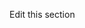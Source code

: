<p>Edit this section
  <a href="https://github.com/orbotix/DeveloperDocumentation/edit/10-rework-partial-structure/src/content/{{slugify section}}/partials/objective-c/{{slugify title}}-objective-c.md" class="edit-link">
    <span class="ion-edit"></span>
  </a>
</p>

